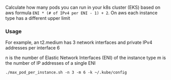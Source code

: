 Calculate how many pods you can run in your k8s cluster (EKS) based on aws formula 
```ENI * (# of IPv4 per ENI - 1) + 2```. 
On aws each instance type has a different upper limit

### Usage

For example, an t2.medium	has 3 network interfaces and private IPv4 addresses per interface 6

n is the number of Elastic Network Interfaces (ENI) of the instance type
m is the number of IP addresses of a single ENI

```
./max_pod_per_instance.sh -n 3 -m 6 -k ~/.kube/config
```
